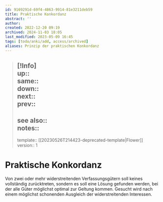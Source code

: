 ```yaml
---
id: 9169291d-69f4-4863-9914-81e3211deb59
title: Praktische Konkordanz
abstract: ''
author: 
created: 2022-12-20 09:19
archived: 2024-11-03 18:05
last_modified: 2023-05-09 16:45
tags: [todo/anki/add, access/archived]
aliases: Prinzip der praktischen Konkordanz
---
```


> [!Info]  
> up::  
> same::  
> down::  
> next::  
> prev::
> ---  
> see also::  
> notes::
> ---
> template:: [[20230526T214423-deprecated-template|Flower]]  
> version:: 1 

# Praktische Konkordanz

Von zwei oder mehr widerstreitenden Verfassungsgütern soll keines vollständig zurücktreten, sondern es soll eine Lösung gefunden werden, bei der alle Güter möglichst optimal zur Geltung kommen. Gesucht wird nach einem möglichst schonenden Ausgleich der widerstreitenden Interessen.
